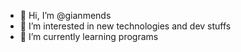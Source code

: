 - 👋 Hi, I’m @gianmends
- 👀 I’m interested in new technologies and dev stuffs  
- 🌱 I’m currently learning programs 
